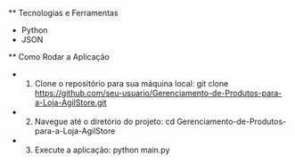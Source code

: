 ** Tecnologias e Ferramentas

* Python
* JSON

** Como Rodar a Aplicação

* 1) Clone o repositório para sua máquina local: git clone https://github.com/seu-usuario/Gerenciamento-de-Produtos-para-a-Loja-AgilStore.git

* 2) Navegue até o diretório do projeto: cd Gerenciamento-de-Produtos-para-a-Loja-AgilStore

* 3) Execute a aplicação: python main.py
